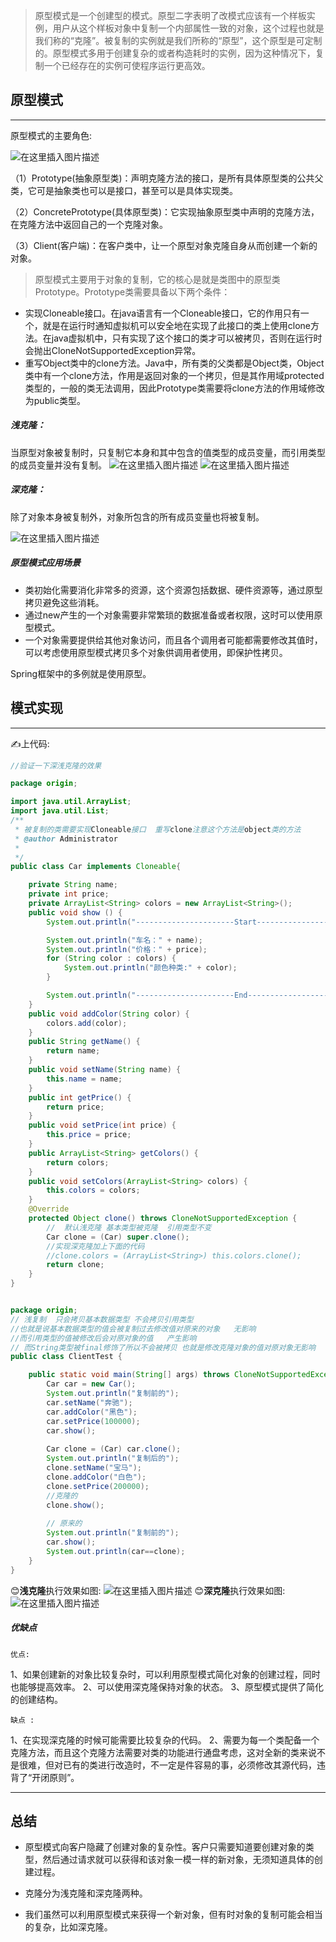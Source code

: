 >原型模式是一个创建型的模式。原型二字表明了改模式应该有一个样板实例，用户从这个样板对象中复制一个内部属性一致的对象，这个过程也就是我们称的“克隆”。被复制的实例就是我们所称的“原型”，这个原型是可定制的。原型模式多用于创建复杂的或者构造耗时的实例，因为这种情况下，复制一个已经存在的实例可使程序运行更高效。

## 原型模式
----

原型模式的主要角色:

![在这里插入图片描述](https://images2015.cnblogs.com/blog/723909/201509/723909-20150913172532590-618965482.png)

（1）Prototype(抽象原型类)：声明克隆方法的接口，是所有具体原型类的公共父类，它可是抽象类也可以是接口，甚至可以是具体实现类。

（2）ConcretePrototype(具体原型类)：它实现抽象原型类中声明的克隆方法，在克隆方法中返回自己的一个克隆对象。

（3）Client(客户端)：在客户类中，让一个原型对象克隆自身从而创建一个新的对象。

>原型模式主要用于对象的复制，它的核心是就是类图中的原型类Prototype。Prototype类需要具备以下两个条件： 
- 实现Cloneable接口。在java语言有一个Cloneable接口，它的作用只有一个，就是在运行时通知虚拟机可以安全地在实现了此接口的类上使用clone方法。在java虚拟机中，只有实现了这个接口的类才可以被拷贝，否则在运行时会抛出CloneNotSupportedException异常。 
- 重写Object类中的clone方法。Java中，所有类的父类都是Object类，Object类中有一个clone方法，作用是返回对象的一个拷贝，但是其作用域protected类型的，一般的类无法调用，因此Prototype类需要将clone方法的作用域修改为public类型。



##### 浅克隆：
当原型对象被复制时，只复制它本身和其中包含的值类型的成员变量，而引用类型的成员变量并没有复制。
![在这里插入图片描述](https://img-blog.csdnimg.cn/20190124153833833.png?x-oss-process=image/watermark,type_ZmFuZ3poZW5naGVpdGk,shadow_10,text_aHR0cHM6Ly9ibG9nLmNzZG4ubmV0L3UwMTE1ODMzMTY=,size_16,color_FFFFFF,t_70)
![在这里插入图片描述](https://img-blog.csdnimg.cn/20190124153853905.png?x-oss-process=image/watermark,type_ZmFuZ3poZW5naGVpdGk,shadow_10,text_aHR0cHM6Ly9ibG9nLmNzZG4ubmV0L3UwMTE1ODMzMTY=,size_16,color_FFFFFF,t_70)
##### 深克隆：
除了对象本身被复制外，对象所包含的所有成员变量也将被复制。

![在这里插入图片描述](https://img-blog.csdnimg.cn/20190124153917709.png?x-oss-process=image/watermark,type_ZmFuZ3poZW5naGVpdGk,shadow_10,text_aHR0cHM6Ly9ibG9nLmNzZG4ubmV0L3UwMTE1ODMzMTY=,size_16,color_FFFFFF,t_70)

##### 原型模式应用场景

- 类初始化需要消化非常多的资源，这个资源包括数据、硬件资源等，通过原型拷贝避免这些消耗。 
- 通过new产生的一个对象需要非常繁琐的数据准备或者权限，这时可以使用原型模式。 
- 一个对象需要提供给其他对象访问，而且各个调用者可能都需要修改其值时，可以考虑使用原型模式拷贝多个对象供调用者使用，即保护性拷贝。

Spring框架中的多例就是使用原型。

## 模式实现
----
✍上代码:

```java
//验证一下深浅克隆的效果

package origin;

import java.util.ArrayList;
import java.util.List;
/**
 * 被复制的类需要实现Cloneable接口  重写clone注意这个方法是object类的方法
 * @author Administrator
 *
 */
public class Car implements Cloneable{

	private String name;
	private int price;
	private ArrayList<String> colors = new ArrayList<String>();
	public void show () {
		System.out.println("----------------------Start----------------------");

		System.out.println("车名：" + name);
		System.out.println("价格：" + price);
		for (String color : colors) {
			System.out.println("颜色种类:" + color);
		}

		System.out.println("----------------------End----------------------");
	}
	public void addColor(String color) {
		colors.add(color);
	}
	public String getName() {
		return name;
	}
	public void setName(String name) {
		this.name = name;
	}
	public int getPrice() {
		return price;
	}
	public void setPrice(int price) {
		this.price = price;
	}
	public ArrayList<String> getColors() {
		return colors;
	}
	public void setColors(ArrayList<String> colors) {
		this.colors = colors;
	}
	@Override
	protected Object clone() throws CloneNotSupportedException {
		//  默认浅克隆 基本类型被克隆  引用类型不变
		Car clone = (Car) super.clone();
		//实现深克隆加上下面的代码
		//clone.colors = (ArrayList<String>) this.colors.clone();
		return clone;
	}
}


package origin;
// 浅复制  只会拷贝基本数据类型 不会拷贝引用类型 
//也就是说基本数据类型的值会被复制过去修改值对原来的对象   无影响
//而引用类型的值被修改后会对原对象的值   产生影响
// 而String类型被final修饰了所以不会被拷贝 也就是修改克隆对象的值对原对象无影响
public class ClientTest {

	public static void main(String[] args) throws CloneNotSupportedException {
		Car car = new Car();
		System.out.println("复制前的");
		car.setName("奔驰");
		car.addColor("黑色");
		car.setPrice(100000);
		car.show();
		
		Car clone = (Car) car.clone();
		System.out.println("复制后的");
		clone.setName("宝马");
		clone.addColor("白色");
		clone.setPrice(200000);
		//克隆的
		clone.show();
		
		// 原来的
		System.out.println("复制前的");
		car.show();
		System.out.println(car==clone);
	}
}

```
😊**浅克隆**执行效果如图:
![在这里插入图片描述](https://img-blog.csdnimg.cn/20190124160952928.png?x-oss-process=image/watermark,type_ZmFuZ3poZW5naGVpdGk,shadow_10,text_aHR0cHM6Ly9ibG9nLmNzZG4ubmV0L3UwMTE1ODMzMTY=,size_16,color_FFFFFF,t_70)
😊**深克隆**执行效果如图:
![在这里插入图片描述](https://img-blog.csdnimg.cn/20190124161409128.png?x-oss-process=image/watermark,type_ZmFuZ3poZW5naGVpdGk,shadow_10,text_aHR0cHM6Ly9ibG9nLmNzZG4ubmV0L3UwMTE1ODMzMTY=,size_16,color_FFFFFF,t_70)
##### 优缺点
	优点:
1、如果创建新的对象比较复杂时，可以利用原型模式简化对象的创建过程，同时也能够提高效率。
2、可以使用深克隆保持对象的状态。
3、原型模式提供了简化的创建结构。

	缺点 :

1、在实现深克隆的时候可能需要比较复杂的代码。
 2、需要为每一个类配备一个克隆方法，而且这个克隆方法需要对类的功能进行通盘考虑，这对全新的类来说不是很难，但对已有的类进行改造时，不一定是件容易的事，必须修改其源代码，违背了“开闭原则”。

---
 ## 总结
* 原型模式向客户隐藏了创建对象的复杂性。客户只需要知道要创建对象的类型，然后通过请求就可以获得和该对象一模一样的新对象，无须知道具体的创建过程。

* 克隆分为浅克隆和深克隆两种。

* 我们虽然可以利用原型模式来获得一个新对象，但有时对象的复制可能会相当的复杂，比如深克隆。